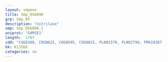```yaml
---
layout: smgene
title: Smp_056890
grp: Smp_05
description: "nitrilase"
smp: Smp_056890.1
uniprot: "G4M1E1"
length:  1707
cdd: "COG0388, COG0625, COG0695, COG0815, PLN02378, PLN02798, PRK10387, PRK10438, PRK13287, PTZ00057, TIGR02182, TIGR03381, cd00299, cd03055, cd07572, cl00388, cl02776, cl11424, pfam00795, pfam13410, pfam13417"
kk: K13566
categories: sm
---
```

